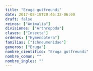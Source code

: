 ```yaml
---
title: "Eruga gutfreundi"
date: 2017-08-18T20:46:32-06:00
draft: false
reinos: ["Animalia"]
divisiones: ["Arthropoda"]
clases: ["Insecta"]
ordenes: ["Hymenoptera"]
familias: ["Ichneumonidae"]
generos: ["Eruga"]
nombre_cientifico: "Eruga gutfreundi"
nombre_comun: ""
nombre_ingles: ""
---
```

